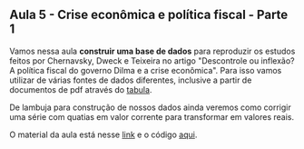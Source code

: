 ## Aula 5 - Crise econômica e política fiscal - Parte 1

Vamos nessa aula **construir uma base de dados** para reproduzir os estudos feitos por Chernavsky, Dweck e Teixeira no artigo "Descontrole ou inflexão? A política fiscal do governo Dilma e a crise econômica". Para isso vamos utilizar de várias fontes de dados diferentes, inclusive a partir de documentos de pdf através do [tabula](https://tabula.technology/).

De lambuja para construção de nossos dados ainda veremos como corrigir uma série com quatias em valor corrente para transformar em valores reais.

O material da aula está nesse [link](https://matiascardomingo.github.io/B_R_Curso/Aula-5.html) e o código [aqui](https://github.com/matiascardomingo/B_R_Curso/blob/main/Scripts/Aula%205.Rmd). 
